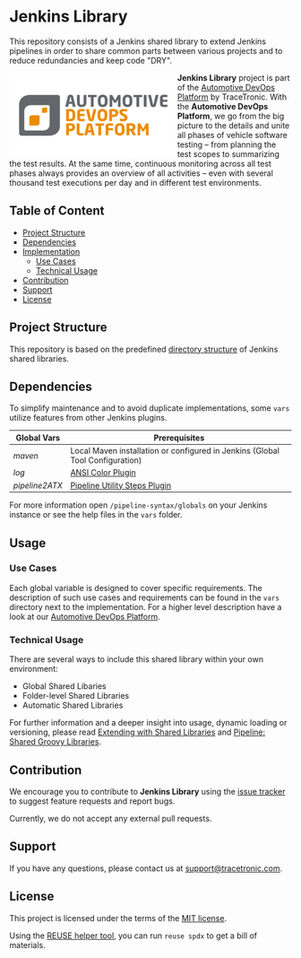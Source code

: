 # Jenkins Library

This repository consists of a Jenkins shared library to extend Jenkins pipelines in order to share common parts between various projects and to reduce redundancies and keep code "DRY".

<img src=".github/logo.png" align="left" alt="Automotive DevOps Platform">

**Jenkins Library** project is part of the [Automotive DevOps Platform](https://www.tracetronic.com/products/automotive-devops-platform/) by TraceTronic. With the **Automotive DevOps Platform**, we go from the big picture to the details and unite all phases of vehicle software testing – from planning the test scopes to summarizing the test results. At the same time, continuous monitoring across all test phases always provides an overview of all activities – even with several thousand test executions per day and in different test environments.

## Table of Content

- [Project Structure](#project-structure)
- [Dependencies](#dependencies)
- [Implementation](#usage)
  - [Use Cases](#use-cases)
  - [Technical Usage](#technical-usage)
- [Contribution](#contribution)
- [Support](#support)
- [License](#license)

## Project Structure

This repository is based on the predefined [directory structure](https://www.jenkins.io/doc/book/pipeline/shared-libraries/#directory-structure) of Jenkins shared libraries.

## Dependencies

To simplify maintenance and to avoid duplicate implementations, some `vars` utilize features from other Jenkins plugins.

| Global Vars           | Prerequisites                                                                       |
|-----------------------|-------------------------------------------------------------------------------------|
| *maven*               | Local Maven installation or configured in Jenkins (Global Tool Configuration)       |
| *log*                 | [ANSI Color Plugin](https://plugins.jenkins.io/ansicolor/)                          |
| *pipeline2ATX*        | [Pipeline Utility Steps Plugin](https://plugins.jenkins.io/pipeline-utility-steps/) |

For more information open `/pipeline-syntax/globals` on your Jenkins instance or see the help files in the `vars` folder.

## Usage

### Use Cases

Each global variable is designed to cover specific requirements. The description of such use cases and requirements can be found in the `vars` directory next to the implementation. For a higher level description have a look at our [Automotive DevOps Platform](https://www.tracetronic.com/products/automotive-devops-platform/).

### Technical Usage

There are several ways to include this shared library within your own environment:

- Global Shared Libaries
- Folder-level Shared Libraries
- Automatic Shared Libraries

For further information and a deeper insight into usage, dynamic loading or versioning, please read [Extending with Shared Libraries](https://www.jenkins.io/doc/book/pipeline/shared-libraries/) and [Pipeline: Shared Groovy Libraries](https://www.jenkins.io/doc/pipeline/steps/workflow-cps-global-lib/).

## Contribution

We encourage you to contribute to **Jenkins Library** using the [issue tracker](https://github.com/tracetronic/jenkins-library/issues/new/choose) to suggest feature requests and report bugs.

Currently, we do not accept any external pull requests.

## Support

If you have any questions, please contact us at [support@tracetronic.com](mailto:support@tracetronic.com).

## License

This project is licensed under the terms of the [MIT license](LICENSE).

Using the [REUSE helper tool](https://github.com/fsfe/reuse-tool), you can run `reuse spdx` to get a bill of materials.
